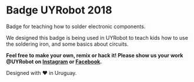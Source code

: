 # Badge UYRobot 2018
Badge for teaching how to solder electronic components.

We designed this badge is being used in UYRobot to teach kids how to use the soldering iron, and some basics about circuits.

**Feel free to make your own, remix or hack it!
Please show us your work @UYRobot on [Instagram](www.instagram.com/uyrobot) or [Facebook](www.facebook.com/uyrobot).**

Designed with :heart: in Uruguay.
